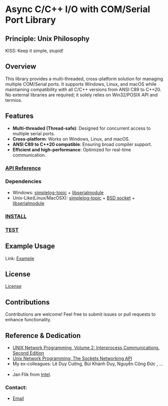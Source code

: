 # Async C/C++ I/O with COM/Serial Port Library

## Principle: Unix Philosophy
KISS: Keep it simple, stupid!

## Overview 
This library provides a multi-threaded, cross-platform solution for managing multiple COM/Serial ports. It supports Windows, Linux, and macOS while maintaining compatibility with all C/C++ versions from ANSI C89 to C++20. No external libraries are required; it solely relies on Win32/POSIX API and termios.

## Features
- **Multi-threaded (Thread-safe)**: Designed for concurrent access to multiple serial ports.
- **Cross-platform**: Works on Windows, Linux, and macOS.
- **ANSI C89 to C++20 compatible**: Ensuring broad compiler support.
- **Efficient and high-performance**: Optimized for real-time communication.

### [API Reference](https://github.com/thuanalg/libserialmodule/blob/main/API-Reference.md)


### Dependencies  
- Windows: [simplelog-topic](https://github.com/thuanalg/simplelog-topic) + [libserialmodule](https://github.com/thuanalg/libserialmodule) 
- Unix-Like(Linux/MacOSX): [simplelog-topic](https://github.com/thuanalg/simplelog-topic) + [BSD socket](https://linux.die.net/man/7/socket)  + [libserialmodule](https://github.com/thuanalg/libserialmodule) 

### [INSTALL](https://github.com/thuanalg/libserialmodule/blob/main/INSTALL.md)  

### [TEST](https://github.com/thuanalg/libserialmodule/blob/main/TEST.md)  


## Example Usage
Link: [Example](https://github.com/thuanalg/libserialmodule/tree/main/tests/console/main.c)

## License
[License](https://github.com/thuanalg/libserialmodule/blob/main/LICENSE.txt)

## Contributions
Contributions are welcome! Feel free to submit issues or pull requests to enhance functionality.

## Reference & Dedication

   - [UNIX Network Programming, Volume 2: Interprocess Communications, Second Edition](https://www.amazon.com/UNIX-Network-Programming-Interprocess-Communications/dp/0130810819)
   - [Unix Network Programming: The Sockets Networking API](https://www.amazon.com/Unix-Network-Programming-Sockets-Networking/dp/0131411551)
   - My ex-colleagues: Lê Duy Cường, Bùi Khánh Duy, Nguyễn Công Đức , ... .
   - Jan Flik from [Intel](https://www.intel.com).

### Contact:
- [Email](mailto:nguyenthaithuanalg@gmail.com)


